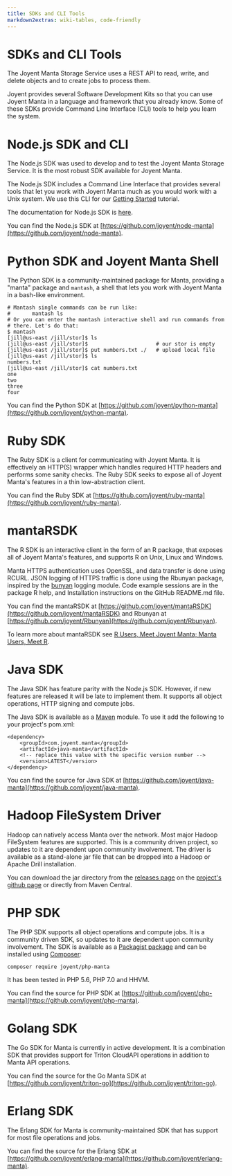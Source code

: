 ```yaml
---
title: SDKs and CLI Tools
markdown2extras: wiki-tables, code-friendly
---
```


# SDKs and CLI Tools

The Joyent Manta Storage Service uses a REST API to read, write, and delete objects
and to create jobs to process them.

Joyent provides several Software Development Kits so that you can use Joyent Manta in
a language and framework that you already know. Some of these SDKs provide
Command Line Interface (CLI) tools to help you learn the system.


# Node.js SDK and CLI

The Node.js SDK was used to develop and to test the Joyent Manta Storage Service.
It is the most robust SDK available for Joyent Manta.

The Node.js SDK includes a Command Line Interface that provides several
tools that let you work with Joyent Manta much as you would work with a Unix system.
We use this CLI for our [Getting Started](index.html) tutorial.

The documentation for Node.js SDK is [here](nodesdk.html).


You can find the Node.js SDK at [https://github.com/joyent/node-manta](https://github.com/joyent/node-manta).


# Python SDK and Joyent Manta Shell

The Python SDK is a community-maintained package for Manta, providing
a "manta" package and `mantash`, a shell that lets you work with Joyent Manta in
a bash-like environment.

    # Mantash single commands can be run like:
    #       mantash ls
    # Or you can enter the mantash interactive shell and run commands from
    # there. Let's do that:
    $ mantash
    [jill@us-east /jill/stor]$ ls
    [jill@us-east /jill/stor]$                      # our stor is empty
    [jill@us-east /jill/stor]$ put numbers.txt ./   # upload local file
    [jill@us-east /jill/stor]$ ls
    numbers.txt
    [jill@us-east /jill/stor]$ cat numbers.txt
    one
    two
    three
    four

You can find the Python SDK at [https://github.com/joyent/python-manta](https://github.com/joyent/python-manta).


# Ruby SDK

The Ruby SDK is a client for communicating with Joyent Manta.
It is effectively an HTTP(S) wrapper which handles required HTTP headers and performs some sanity checks.
The Ruby SDK seeks to expose all of Joyent Manta's features in a thin low-abstraction client.


You can find the Ruby SDK at [https://github.com/joyent/ruby-manta](https://github.com/joyent/ruby-manta).

# mantaRSDK

The R SDK is an interactive client in the form of an R package,
that exposes all of Joyent Manta's features, and supports R on Unix,
Linux and Windows.

Manta HTTPS authentication uses OpenSSL,
and data transfer is done using RCURL.
JSON logging of HTTPS traffic is done using the Rbunyan package,
inspired by the [bunyan](https://github.com/trentm/node-bunyan) logging module.
Code example sessions are in the package R help,
and Installation instructions on the GitHub README.md file.

You can find the mantaRSDK at
[https://github.com/joyent/mantaRSDK](https://github.com/joyent/mantaRSDK)
and Rbunyan at [https://github.com/joyent/Rbunyan](https://github.com/joyent/Rbunyan).

To learn more about mantaRSDK see
[R Users, Meet Joyent Manta; Manta Users, Meet R](http://www.joyent.com/blog/r-users-meet-joyent-manta-manta-users-meet-r).


# Java SDK

The Java SDK has feature parity with the Node.js SDK. However, if new features
are released it will be late to implement them. It supports all object operations,
HTTP signing and compute jobs.

The Java SDK is available as a [Maven](https://maven.apache.org/) module. To use
it add the following to your project's pom.xml:

	<dependency>
        <groupId>com.joyent.manta</groupId>
        <artifactId>java-manta</artifactId>
        <!-- replace this value with the specific version number -->
        <version>LATEST</version>
    </dependency>

You can find the source for Java SDK at [https://github.com/joyent/java-manta](https://github.com/joyent/java-manta).


# Hadoop FileSystem Driver

Hadoop can natively access Manta over the network. Most major Hadoop FileSystem
features are supported. This is a community driven project, so updates to it
are dependent upon community involvement. The driver is available as a
stand-alone jar file that can be dropped into a Hadoop or Apache Drill
installation.

You can download the jar directory from the [releases page](https://github.com/joyent/hadoop-manta/releases)
on the [project's github page](https://github.com/joyent/hadoop-manta)
or directly from Maven Central.


# PHP SDK

The PHP SDK supports all object operations and compute jobs. It is a community
driven SDK, so updates to it are dependent upon community involvement. The SDK
is available as a [Packagist package](https://packagist.org/packages/joyent/php-manta)
and can be installed using [Composer](https://getcomposer.org/):

    composer require joyent/php-manta

It has been tested in PHP 5.6, PHP 7.0 and HHVM.

You can find the source for PHP SDK at [https://github.com/joyent/php-manta](https://github.com/joyent/php-manta).


# Golang SDK

The Go SDK for Manta is currently in active development. It is a combination SDK
that provides support for Triton CloudAPI operations in addition to Manta API
operations.

You can find the source for the Go Manta SDK at [https://github.com/joyent/triton-go](https://github.com/joyent/triton-go).


# Erlang SDK

The Erlang SDK for Manta is community-maintained SDK that has support for most
file operations and jobs.

You can find the source for the Erlang SDK at [https://github.com/joyent/erlang-manta](https://github.com/joyent/erlang-manta).
